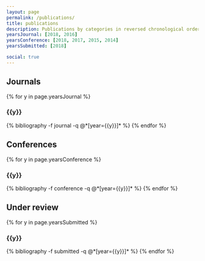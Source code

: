 ```yaml
---
layout: page
permalink: /publications/
title: publications
description: Publications by categories in reversed chronological order. Generated by jekyll-scholar.
yearsJournal: [2018, 2016]
yearsConference: [2018, 2017, 2015, 2014]
yearsSubmitted: [2018]

social: true
---
```


<h2 class="year">Journals</h2>
{% for y in page.yearsJournal %}
  <h3 class="year">{{y}}</h3>
  {% bibliography -f journal -q @*[year={{y}}]* %}
{% endfor %}

<h2 class="year">Conferences</h2>
{% for y in page.yearsConference %}
  <h3 class="year">{{y}}</h3>
  {% bibliography -f conference -q @*[year={{y}}]* %}
{% endfor %}

<h2 class="year">Under review</h2>
{% for y in page.yearsSubmitted %}
  <h3 class="year">{{y}}</h3>
  {% bibliography -f submitted -q @*[year={{y}}]* %}
{% endfor %}
